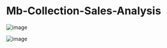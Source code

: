 # Mb-Collection-Sales-Analysis

![image](https://github.com/user-attachments/assets/2dcccda8-bb21-446a-a506-38724003398b)

![image](https://github.com/user-attachments/assets/3ca7ffb6-919a-4fac-9d81-33da36789670)

